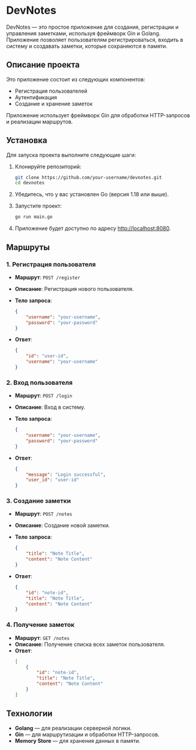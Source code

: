 # DevNotes

DevNotes — это простое приложение для создания, регистрации и управления заметками, используя фреймворк Gin и Golang. Приложение позволяет пользователям регистрироваться, входить в систему и создавать заметки, которые сохраняются в памяти.

## Описание проекта

Это приложение состоит из следующих компонентов:
- Регистрация пользователей
- Аутентификация
- Создание и хранение заметок

Приложение использует фреймворк Gin для обработки HTTP-запросов и реализации маршрутов.

## Установка

Для запуска проекта выполните следующие шаги:

1. Клонируйте репозиторий:

    ```bash
    git clone https://github.com/your-username/devnotes.git
    cd devnotes
    ```

2. Убедитесь, что у вас установлен Go (версия 1.18 или выше).

3. Запустите проект:

    ```bash
    go run main.go
    ```

4. Приложение будет доступно по адресу [http://localhost:8080](http://localhost:8080).

## Маршруты

### 1. Регистрация пользователя

- **Маршрут**: `POST /register`
- **Описание**: Регистрация нового пользователя.
- **Тело запроса**:
    ```json
    {
        "username": "your-username",
        "password": "your-password"
    }
    ```

- **Ответ**:
    ```json
    {
        "id": "user-id",
        "username": "your-username"
    }
    ```

### 2. Вход пользователя

- **Маршрут**: `POST /login`
- **Описание**: Вход в систему.
- **Тело запроса**:
    ```json
    {
        "username": "your-username",
        "password": "your-password"
    }
    ```

- **Ответ**:
    ```json
    {
        "message": "Login successful",
        "user_id": "user-id"
    }
    ```

### 3. Создание заметки

- **Маршрут**: `POST /notes`
- **Описание**: Создание новой заметки.
- **Тело запроса**:
    ```json
    {
        "title": "Note Title",
        "content": "Note Content"
    }
    ```

- **Ответ**:
    ```json
    {
        "id": "note-id",
        "title": "Note Title",
        "content": "Note Content"
    }
    ```

### 4. Получение заметок

- **Маршрут**: `GET /notes`
- **Описание**: Получение списка всех заметок пользователя.
- **Ответ**:
    ```json
    [
        {
            "id": "note-id",
            "title": "Note Title",
            "content": "Note Content"
        }
    ]
    ```

## Технологии

- **Golang** — для реализации серверной логики.
- **Gin** — для маршрутизации и обработки HTTP-запросов.
- **Memory Store** — для хранения данных в памяти.
